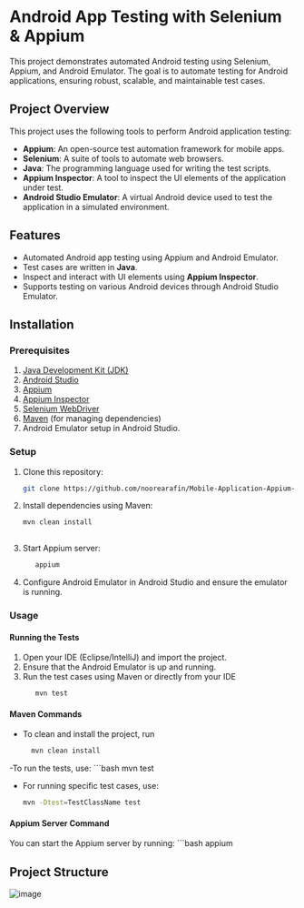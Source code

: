 # Android App Testing with Selenium & Appium

This project demonstrates automated Android testing using Selenium, Appium, and Android Emulator. The goal is to automate testing for Android applications, ensuring robust, scalable, and maintainable test cases.

## Project Overview

This project uses the following tools to perform Android application testing:
- **Appium**: An open-source test automation framework for mobile apps.
- **Selenium**: A suite of tools to automate web browsers.
- **Java**: The programming language used for writing the test scripts.
- **Appium Inspector**: A tool to inspect the UI elements of the application under test.
- **Android Studio Emulator**: A virtual Android device used to test the application in a simulated environment.

## Features
- Automated Android app testing using Appium and Android Emulator.
- Test cases are written in **Java**.
- Inspect and interact with UI elements using **Appium Inspector**.
- Supports testing on various Android devices through Android Studio Emulator.

## Installation

### Prerequisites
1. [Java Development Kit (JDK)](https://www.oracle.com/java/technologies/javase-jdk11-downloads.html)
2. [Android Studio](https://developer.android.com/studio)
3. [Appium](https://appium.io/)
4. [Appium Inspector](https://github.com/appium/appium-inspector)
5. [Selenium WebDriver](https://www.selenium.dev/documentation/webdriver/)
6. [Maven](https://maven.apache.org/) (for managing dependencies)
7. Android Emulator setup in Android Studio.

### Setup
1. Clone this repository:
   ```bash
   git clone https://github.com/noorearafin/Mobile-Application-Appium-POM-ExtendReport.git

2. Install dependencies using Maven:
   ```bash
   mvn clean install
      
3. Start Appium server:
   ```bash
      appium
4. Configure Android Emulator in Android Studio and ensure the emulator is running.
### Usage
#### Running the Tests
1. Open your IDE (Eclipse/IntelliJ) and import the project.
2. Ensure that the Android Emulator is up and running.
3. Run the test cases using Maven or directly from your IDE
   ```bash
      mvn test
#### Maven Commands
- To clean and install the project, run
    ```bash
      mvn clean install
-To run the tests, use:
    ```bash
      mvn test
- For running specific test cases, use:
   ```bash
   mvn -Dtest=TestClassName test
#### Appium Server Command
You can start the Appium server by running:
    ```bash
       appium
## Project Structure
 ![image](https://github.com/user-attachments/assets/ec78d42e-a5bc-41de-a379-c91c089c8ee3)





